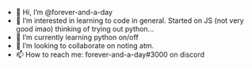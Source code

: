- 👋 Hi, I’m @forever-and-a-day
- 👀 I’m interested in learning to code in general. Started on JS (not very good imao) thinking of trying out python...
- 🌱 I’m currently learning python on/off
- 💞️ I’m looking to collaborate on noting atm.
- 📫 How to reach me: forever-and-a-day#3000 on discord

<!---
forever-and-a-day/forever-and-a-day is a ✨ special ✨ repository because its `README.md` (this file) appears on your GitHub profile.
You can click the Preview link to take a look at your changes.
--->
